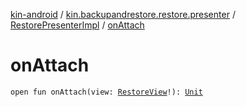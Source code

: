 [kin-android](../../index.md) / [kin.backupandrestore.restore.presenter](../index.md) / [RestorePresenterImpl](index.md) / [onAttach](./on-attach.md)

# onAttach

`open fun onAttach(view: `[`RestoreView`](../../kin.backupandrestore.restore.view/-restore-view/index.md)`!): `[`Unit`](https://kotlinlang.org/api/latest/jvm/stdlib/kotlin/-unit/index.html)